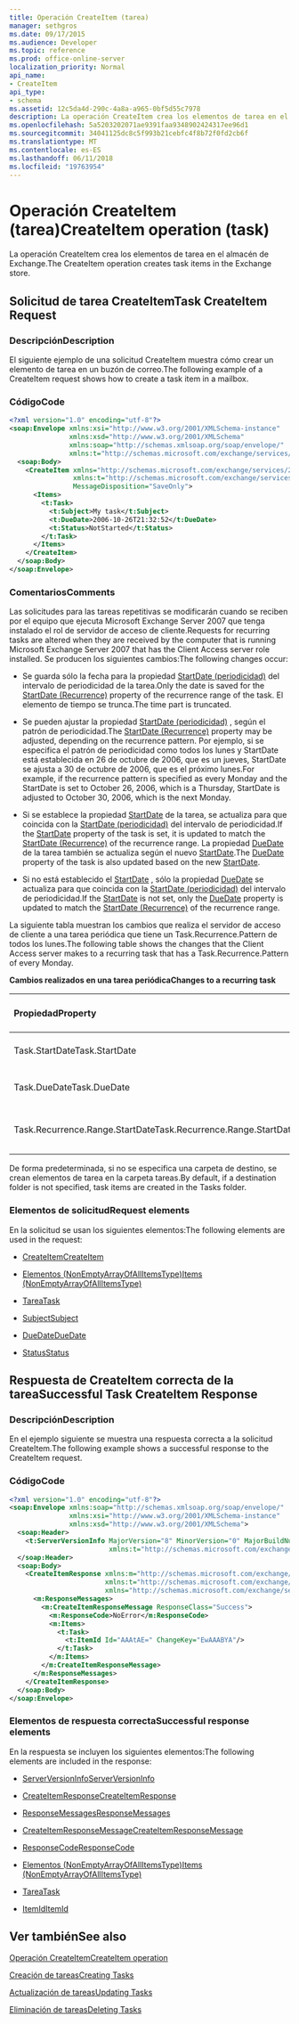 ```yaml
---
title: Operación CreateItem (tarea)
manager: sethgros
ms.date: 09/17/2015
ms.audience: Developer
ms.topic: reference
ms.prod: office-online-server
localization_priority: Normal
api_name:
- CreateItem
api_type:
- schema
ms.assetid: 12c5da4d-290c-4a8a-a965-0bf5d55c7978
description: La operación CreateItem crea los elementos de tarea en el almacén de Exchange.
ms.openlocfilehash: 5a5203202071ae9391faa9348902424317ee96d1
ms.sourcegitcommit: 34041125dc8c5f993b21cebfc4f8b72f0fd2cb6f
ms.translationtype: MT
ms.contentlocale: es-ES
ms.lasthandoff: 06/11/2018
ms.locfileid: "19763954"
---
```

# <a name="createitem-operation-task"></a><span data-ttu-id="f4016-103">Operación CreateItem (tarea)</span><span class="sxs-lookup"><span data-stu-id="f4016-103">CreateItem operation (task)</span></span>

<span data-ttu-id="f4016-104">La operación CreateItem crea los elementos de tarea en el almacén de Exchange.</span><span class="sxs-lookup"><span data-stu-id="f4016-104">The CreateItem operation creates task items in the Exchange store.</span></span>
  
## <a name="task-createitem-request"></a><span data-ttu-id="f4016-105">Solicitud de tarea CreateItem</span><span class="sxs-lookup"><span data-stu-id="f4016-105">Task CreateItem Request</span></span>

### <a name="description"></a><span data-ttu-id="f4016-106">Descripción</span><span class="sxs-lookup"><span data-stu-id="f4016-106">Description</span></span>

<span data-ttu-id="f4016-107">El siguiente ejemplo de una solicitud CreateItem muestra cómo crear un elemento de tarea en un buzón de correo.</span><span class="sxs-lookup"><span data-stu-id="f4016-107">The following example of a CreateItem request shows how to create a task item in a mailbox.</span></span>
  
### <a name="code"></a><span data-ttu-id="f4016-108">Código</span><span class="sxs-lookup"><span data-stu-id="f4016-108">Code</span></span>

```XML
<?xml version="1.0" encoding="utf-8"?>
<soap:Envelope xmlns:xsi="http://www.w3.org/2001/XMLSchema-instance"
               xmlns:xsd="http://www.w3.org/2001/XMLSchema"
               xmlns:soap="http://schemas.xmlsoap.org/soap/envelope/"
               xmlns:t="http://schemas.microsoft.com/exchange/services/2006/types">
  <soap:Body>
    <CreateItem xmlns="http://schemas.microsoft.com/exchange/services/2006/messages"
                xmlns:t="http://schemas.microsoft.com/exchange/services/2006/types" 
                MessageDisposition="SaveOnly">
      <Items>
        <t:Task>
          <t:Subject>My task</t:Subject>
          <t:DueDate>2006-10-26T21:32:52</t:DueDate>
          <t:Status>NotStarted</t:Status>
        </t:Task>
      </Items>
    </CreateItem>
  </soap:Body>
</soap:Envelope>
```

### <a name="comments"></a><span data-ttu-id="f4016-109">Comentarios</span><span class="sxs-lookup"><span data-stu-id="f4016-109">Comments</span></span>

<span data-ttu-id="f4016-110">Las solicitudes para las tareas repetitivas se modificarán cuando se reciben por el equipo que ejecuta Microsoft Exchange Server 2007 que tenga instalado el rol de servidor de acceso de cliente.</span><span class="sxs-lookup"><span data-stu-id="f4016-110">Requests for recurring tasks are altered when they are received by the computer that is running Microsoft Exchange Server 2007 that has the Client Access server role installed.</span></span> <span data-ttu-id="f4016-111">Se producen los siguientes cambios:</span><span class="sxs-lookup"><span data-stu-id="f4016-111">The following changes occur:</span></span>
  
- <span data-ttu-id="f4016-112">Se guarda sólo la fecha para la propiedad [StartDate (periodicidad)](startdate-recurrence.md) del intervalo de periodicidad de la tarea.</span><span class="sxs-lookup"><span data-stu-id="f4016-112">Only the date is saved for the [StartDate (Recurrence)](startdate-recurrence.md) property of the recurrence range of the task.</span></span> <span data-ttu-id="f4016-113">El elemento de tiempo se trunca.</span><span class="sxs-lookup"><span data-stu-id="f4016-113">The time part is truncated.</span></span> 
    
- <span data-ttu-id="f4016-114">Se pueden ajustar la propiedad [StartDate (periodicidad)](startdate-recurrence.md) , según el patrón de periodicidad.</span><span class="sxs-lookup"><span data-stu-id="f4016-114">The [StartDate (Recurrence)](startdate-recurrence.md) property may be adjusted, depending on the recurrence pattern.</span></span> <span data-ttu-id="f4016-115">Por ejemplo, si se especifica el patrón de periodicidad como todos los lunes y StartDate está establecida en 26 de octubre de 2006, que es un jueves, StartDate se ajusta a 30 de octubre de 2006, que es el próximo lunes.</span><span class="sxs-lookup"><span data-stu-id="f4016-115">For example, if the recurrence pattern is specified as every Monday and the StartDate is set to October 26, 2006, which is a Thursday, StartDate is adjusted to October 30, 2006, which is the next Monday.</span></span> 
    
- <span data-ttu-id="f4016-116">Si se establece la propiedad [StartDate](startdate.md) de la tarea, se actualiza para que coincida con la [StartDate (periodicidad)](startdate-recurrence.md) del intervalo de periodicidad.</span><span class="sxs-lookup"><span data-stu-id="f4016-116">If the [StartDate](startdate.md) property of the task is set, it is updated to match the [StartDate (Recurrence)](startdate-recurrence.md) of the recurrence range.</span></span> <span data-ttu-id="f4016-117">La propiedad [DueDate](duedate.md) de la tarea también se actualiza según el nuevo [StartDate](startdate.md).</span><span class="sxs-lookup"><span data-stu-id="f4016-117">The [DueDate](duedate.md) property of the task is also updated based on the new [StartDate](startdate.md).</span></span>
    
- <span data-ttu-id="f4016-118">Si no está establecido el [StartDate](startdate.md) , sólo la propiedad [DueDate](duedate.md) se actualiza para que coincida con la [StartDate (periodicidad)](startdate-recurrence.md) del intervalo de periodicidad.</span><span class="sxs-lookup"><span data-stu-id="f4016-118">If the [StartDate](startdate.md) is not set, only the [DueDate](duedate.md) property is updated to match the [StartDate (Recurrence)](startdate-recurrence.md) of the recurrence range.</span></span> 
    
<span data-ttu-id="f4016-119">La siguiente tabla muestran los cambios que realiza el servidor de acceso de cliente a una tarea periódica que tiene un Task.Recurrence.Pattern de todos los lunes.</span><span class="sxs-lookup"><span data-stu-id="f4016-119">The following table shows the changes that the Client Access server makes to a recurring task that has a Task.Recurrence.Pattern of every Monday.</span></span>
  
<span data-ttu-id="f4016-120">**Cambios realizados en una tarea periódica**</span><span class="sxs-lookup"><span data-stu-id="f4016-120">**Changes to a recurring task**</span></span>

|<span data-ttu-id="f4016-121">**Propiedad**</span><span class="sxs-lookup"><span data-stu-id="f4016-121">**Property**</span></span>|<span data-ttu-id="f4016-122">**Valor original**</span><span class="sxs-lookup"><span data-stu-id="f4016-122">**Original Value**</span></span>|<span data-ttu-id="f4016-123">**Valor actualizado**</span><span class="sxs-lookup"><span data-stu-id="f4016-123">**Updated Value**</span></span>|
|:-----|:-----|:-----|
|<span data-ttu-id="f4016-124">Task.StartDate</span><span class="sxs-lookup"><span data-stu-id="f4016-124">Task.StartDate</span></span>  <br/> |<span data-ttu-id="f4016-125">1 de enero de 2006</span><span class="sxs-lookup"><span data-stu-id="f4016-125">January 1, 2006</span></span>  <br/> |<span data-ttu-id="f4016-126">30 de octubre de 2006</span><span class="sxs-lookup"><span data-stu-id="f4016-126">October 30, 2006</span></span>  <br/> |
|<span data-ttu-id="f4016-127">Task.DueDate</span><span class="sxs-lookup"><span data-stu-id="f4016-127">Task.DueDate</span></span>  <br/> |<span data-ttu-id="f4016-128">3 de enero de 2006</span><span class="sxs-lookup"><span data-stu-id="f4016-128">January 3, 2006</span></span>  <br/> |<span data-ttu-id="f4016-129">1 de noviembre de 2006</span><span class="sxs-lookup"><span data-stu-id="f4016-129">November 1, 2006</span></span>  <br/> |
|<span data-ttu-id="f4016-130">Task.Recurrence.Range.StartDate</span><span class="sxs-lookup"><span data-stu-id="f4016-130">Task.Recurrence.Range.StartDate</span></span>  <br/> |<span data-ttu-id="f4016-131">26 de octubre de 2006</span><span class="sxs-lookup"><span data-stu-id="f4016-131">October 26, 2006</span></span>  <br/> |<span data-ttu-id="f4016-132">30 de octubre de 2006</span><span class="sxs-lookup"><span data-stu-id="f4016-132">October 30, 2006</span></span>  <br/> |
   
<span data-ttu-id="f4016-133">De forma predeterminada, si no se especifica una carpeta de destino, se crean elementos de tarea en la carpeta tareas.</span><span class="sxs-lookup"><span data-stu-id="f4016-133">By default, if a destination folder is not specified, task items are created in the Tasks folder.</span></span>
  
### <a name="request-elements"></a><span data-ttu-id="f4016-134">Elementos de solicitud</span><span class="sxs-lookup"><span data-stu-id="f4016-134">Request elements</span></span>

<span data-ttu-id="f4016-135">En la solicitud se usan los siguientes elementos:</span><span class="sxs-lookup"><span data-stu-id="f4016-135">The following elements are used in the request:</span></span>
  
- [<span data-ttu-id="f4016-136">CreateItem</span><span class="sxs-lookup"><span data-stu-id="f4016-136">CreateItem</span></span>](createitem.md)
    
- [<span data-ttu-id="f4016-137">Elementos (NonEmptyArrayOfAllItemsType)</span><span class="sxs-lookup"><span data-stu-id="f4016-137">Items (NonEmptyArrayOfAllItemsType)</span></span>](items-nonemptyarrayofallitemstype.md)
    
- [<span data-ttu-id="f4016-138">Tarea</span><span class="sxs-lookup"><span data-stu-id="f4016-138">Task</span></span>](task.md)
    
- [<span data-ttu-id="f4016-139">Subject</span><span class="sxs-lookup"><span data-stu-id="f4016-139">Subject</span></span>](subject.md)
    
- [<span data-ttu-id="f4016-140">DueDate</span><span class="sxs-lookup"><span data-stu-id="f4016-140">DueDate</span></span>](duedate.md)
    
- [<span data-ttu-id="f4016-141">Status</span><span class="sxs-lookup"><span data-stu-id="f4016-141">Status</span></span>](status.md)
    
## <a name="successful-task-createitem-response"></a><span data-ttu-id="f4016-142">Respuesta de CreateItem correcta de la tarea</span><span class="sxs-lookup"><span data-stu-id="f4016-142">Successful Task CreateItem Response</span></span>

### <a name="description"></a><span data-ttu-id="f4016-143">Descripción</span><span class="sxs-lookup"><span data-stu-id="f4016-143">Description</span></span>

<span data-ttu-id="f4016-144">En el ejemplo siguiente se muestra una respuesta correcta a la solicitud CreateItem.</span><span class="sxs-lookup"><span data-stu-id="f4016-144">The following example shows a successful response to the CreateItem request.</span></span>
  
### <a name="code"></a><span data-ttu-id="f4016-145">Código</span><span class="sxs-lookup"><span data-stu-id="f4016-145">Code</span></span>

```XML
<?xml version="1.0" encoding="utf-8"?>
<soap:Envelope xmlns:soap="http://schemas.xmlsoap.org/soap/envelope/" 
               xmlns:xsi="http://www.w3.org/2001/XMLSchema-instance" 
               xmlns:xsd="http://www.w3.org/2001/XMLSchema">
  <soap:Header>
    <t:ServerVersionInfo MajorVersion="8" MinorVersion="0" MajorBuildNumber="653" MinorBuildNumber="0" 
                         xmlns:t="http://schemas.microsoft.com/exchange/services/2006/types"/>
  </soap:Header>
  <soap:Body>
    <CreateItemResponse xmlns:m="http://schemas.microsoft.com/exchange/services/2006/messages" 
                        xmlns:t="http://schemas.microsoft.com/exchange/services/2006/types" 
                        xmlns="http://schemas.microsoft.com/exchange/services/2006/messages">
      <m:ResponseMessages>
        <m:CreateItemResponseMessage ResponseClass="Success">
          <m:ResponseCode>NoError</m:ResponseCode>
          <m:Items>
            <t:Task>
              <t:ItemId Id="AAAtAE=" ChangeKey="EwAAABYA"/>
            </t:Task>
          </m:Items>
        </m:CreateItemResponseMessage>
      </m:ResponseMessages>
    </CreateItemResponse>
  </soap:Body>
</soap:Envelope>
```

### <a name="successful-response-elements"></a><span data-ttu-id="f4016-146">Elementos de respuesta correcta</span><span class="sxs-lookup"><span data-stu-id="f4016-146">Successful response elements</span></span>

<span data-ttu-id="f4016-147">En la respuesta se incluyen los siguientes elementos:</span><span class="sxs-lookup"><span data-stu-id="f4016-147">The following elements are included in the response:</span></span>
  
- [<span data-ttu-id="f4016-148">ServerVersionInfo</span><span class="sxs-lookup"><span data-stu-id="f4016-148">ServerVersionInfo</span></span>](serverversioninfo.md)
    
- [<span data-ttu-id="f4016-149">CreateItemResponse</span><span class="sxs-lookup"><span data-stu-id="f4016-149">CreateItemResponse</span></span>](createitemresponse.md)
    
- [<span data-ttu-id="f4016-150">ResponseMessages</span><span class="sxs-lookup"><span data-stu-id="f4016-150">ResponseMessages</span></span>](responsemessages.md)
    
- [<span data-ttu-id="f4016-151">CreateItemResponseMessage</span><span class="sxs-lookup"><span data-stu-id="f4016-151">CreateItemResponseMessage</span></span>](createitemresponsemessage.md)
    
- [<span data-ttu-id="f4016-152">ResponseCode</span><span class="sxs-lookup"><span data-stu-id="f4016-152">ResponseCode</span></span>](responsecode.md)
    
- [<span data-ttu-id="f4016-153">Elementos (NonEmptyArrayOfAllItemsType)</span><span class="sxs-lookup"><span data-stu-id="f4016-153">Items (NonEmptyArrayOfAllItemsType)</span></span>](items-nonemptyarrayofallitemstype.md)
    
- [<span data-ttu-id="f4016-154">Tarea</span><span class="sxs-lookup"><span data-stu-id="f4016-154">Task</span></span>](task.md)
    
- [<span data-ttu-id="f4016-155">ItemId</span><span class="sxs-lookup"><span data-stu-id="f4016-155">ItemId</span></span>](itemid.md)
    
## <a name="see-also"></a><span data-ttu-id="f4016-156">Ver también</span><span class="sxs-lookup"><span data-stu-id="f4016-156">See also</span></span>



[<span data-ttu-id="f4016-157">Operación CreateItem</span><span class="sxs-lookup"><span data-stu-id="f4016-157">CreateItem operation</span></span>](createitem-operation.md)


[<span data-ttu-id="f4016-158">Creación de tareas</span><span class="sxs-lookup"><span data-stu-id="f4016-158">Creating Tasks</span></span>](http://msdn.microsoft.com/library/0ef97334-e8a0-4f67-a23a-dd9e2bbad49f%28Office.15%29.aspx)
  
[<span data-ttu-id="f4016-159">Actualización de tareas</span><span class="sxs-lookup"><span data-stu-id="f4016-159">Updating Tasks</span></span>](http://msdn.microsoft.com/library/0a1bf360-d40c-4a99-929b-4c73a14394d5%28Office.15%29.aspx)
  
[<span data-ttu-id="f4016-160">Eliminación de tareas</span><span class="sxs-lookup"><span data-stu-id="f4016-160">Deleting Tasks</span></span>](http://msdn.microsoft.com/library/a3d7e25f-8a35-4901-b1d9-d31f418ab340%28Office.15%29.aspx)

